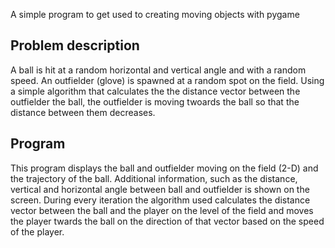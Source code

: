 A simple program to get used to creating moving objects with pygame

## Problem description

A ball is hit at a random horizontal and vertical angle and with a random speed.
An outfielder (glove) is spawned at a random spot on the field.
Using a simple algorithm  that calculates the the distance vector between the outfielder the ball, the outfielder is moving twoards the ball
so that the distance between them decreases.

## Program

This program displays the ball and outfielder moving on the field (2-D) and the trajectory of the ball.
Additional information, such as the distance, vertical and horizontal angle between ball and outfielder
is shown on the screen. During every iteration the algorithm used calculates the distance vector between the ball and the player 
on the level of the field and moves the player twards the ball on the direction of that vector based on the speed of the player.
